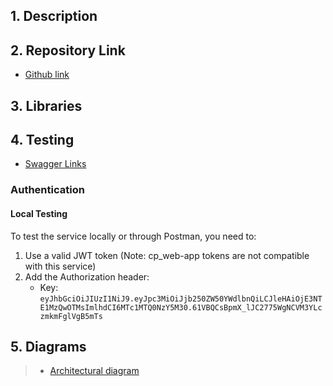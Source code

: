 ## 1. Description

## 2. Repository Link

- [Github link](https://github.com/tr/cp_content-processing-service)

## 3. Libraries

## 4. Testing

- [Swagger Links](https://dev.azure.com/tr-tax-checkpoint/Checkpoint/_wiki/wikis/Checkpoint.wiki/1175/Swagger-links)

### Authentication

#### Local Testing
To test the service locally or through Postman, you need to:
1. Use a valid JWT token (Note: cp_web-app tokens are not compatible with this service)
2. Add the Authorization header:
   - Key: `eyJhbGciOiJIUzI1NiJ9.eyJpc3MiOiJjb250ZW50YWdlbnQiLCJleHAiOjE3NTE1MzQwOTMsImlhdCI6MTc1MTQ0NzY5M30.61VBQCsBpmX_lJC2775WgNCVM3YLczmkmFglVgB5mTs`

## 5. Diagrams

>- [Architectural diagram](https://lucid.app/lucidchart/9aeb4fc0-5c66-4039-b206-824c0a6d6ddd/edit?invitationId=inv_cd8a8f63-048d-47f2-a008-652ebb79f5ef&page=P4Df7qsPAnou#)